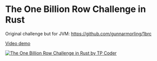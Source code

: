 # The One Billion Row Challenge in Rust

Original challenge but for JVM: https://github.com/gunnarmorling/1brc

[Video demo](https://youtu.be/e4pgZTu65_k?si=7Pej8kIoJAiTP6fy)

[![The One Billion Row Challenge in Rust by TP Coder](https://img.youtube.com/vi/e4pgZTu65_k/0.jpg)](https://youtu.be/e4pgZTu65_k?si=7Pej8kIoJAiTP6fy)
